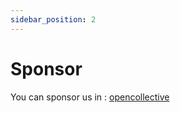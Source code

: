```yaml
---
sidebar_position: 2
---
```


# Sponsor

You can sponsor us in : [opencollective](https://opencollective.com/react-native-echarts-pro#category-CONTRIBUTE)
